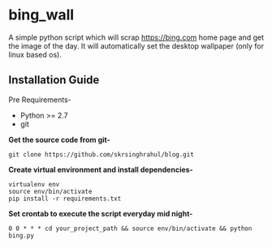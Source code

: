 # bing_wall

A simple python script which will scrap https://bing.com home page and get the image of the day. It will automatically set the desktop wallpaper (only for linux based os).

## Installation Guide
Pre Requirements-

- Python >= 2.7
- git

**Get the source code from git-**

`git clone https://github.com/skrsinghrahul/blog.git`

**Create virtual environment and install dependencies-**
```
virtualenv env
source env/bin/activate
pip install -r requirements.txt
```
**Set crontab to execute the script everyday mid night-**

`0 0 * * * cd your_project_path && source env/bin/activate && python bing.py`

